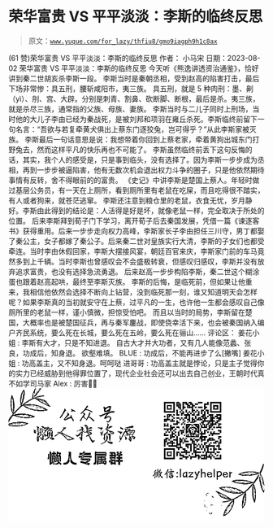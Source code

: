 # 荣华富贵 VS 平平淡淡：李斯的临终反思

> 原文：[`www.yuque.com/for_lazy/thfiu8/gmo9iagph9h1c8ax`](https://www.yuque.com/for_lazy/thfiu8/gmo9iagph9h1c8ax)

<ne-h2 id="31e6aafc" data-lake-id="31e6aafc"><ne-heading-ext><ne-heading-anchor></ne-heading-anchor><ne-heading-fold></ne-heading-fold></ne-heading-ext><ne-heading-content><ne-text id="ubd9f22e3">(61 赞)荣华富贵 VS 平平淡淡：李斯的临终反思</ne-text></ne-heading-content></ne-h2> <ne-p id="uda45f8eb" data-lake-id="uda45f8eb"><ne-text id="u2ca963ec">作者： 小马宋</ne-text></ne-p> <ne-p id="u7af95532" data-lake-id="u7af95532"><ne-text id="ub5cd6545">日期：2023-08-02</ne-text></ne-p> <ne-p id="u3821a48a" data-lake-id="u3821a48a"><ne-text id="u3b25c705">荣华富贵 VS 平平淡淡：李斯的临终反思</ne-text> <ne-text id="uf7785672">今天听《熊逸讲透资治通鉴》，恰好讲到秦二世胡亥杀李斯一段。</ne-text> <ne-text id="uc11005bc">李斯当时是秦朝丞相，受到赵高的陷害打击，最后下场非常惨：具五刑，腰斩咸阳市，夷三族。</ne-text> <ne-text id="ue382d0e7">具五刑，就是 5 种肉刑：墨、劓（yì）、刖、宫、大辟。分别是刺青、割鼻、砍断脚、断根，最后是杀。夷三族，就是杀尽三族，通常指的父族、母族、妻族。</ne-text> <ne-text id="u12fbf2e6">李斯当时与二儿子同时上刑场，当时他的大儿子李由已经为秦战死，是被刘邦和项羽在雍丘杀死。李斯临终前留下一句名言：“吾欲与若复牵黄犬俱出上蔡东门逐狡兔，岂可得乎？”从此李斯家被灭族。</ne-text> <ne-text id="u41c9d805">李斯最后一句话意思是说：我想带着你回到上蔡老家，牵着黄狗出城东门打野兔去，然而这样平凡的快乐再也不可能了。</ne-text> <ne-text id="ub16731b0">李斯虽然临终前丢下这句反悔的话，其实，我个人的感受是，只是事到临头，没有选择了。因为李斯一步步成为丞相，再到一步步被逼陷害，他有无数次机会退出权力斗争的圈子，只是他依然期待事情有反转，舍不得眼前的的富贵。</ne-text> <ne-text id="u7bcd4602">《史记》中讲李斯是楚国上蔡人。年轻时做过基层公务员，有一天在上厕所，看到厕所里有老鼠在吃屎，而且吃得很不踏实，有人或者狗来，就苍茫逃窜。</ne-text> <ne-text id="ue2a03c8d">李斯还注意到粮仓里的老鼠，衣食无忧，岁月静好。李斯由此得到的结论是：人活得是好是坏，就像老鼠一样，完全取决于所处的位置。</ne-text> <ne-text id="uc4029779">后来李斯拜到荀子门下学习，离开荀子后去秦国发展，凭借一篇《谏逐客书》获得重用。后来一步步走向权力高峰，李斯家长子李由担任三川守，男丁都娶了秦公主，女子都嫁了秦公子。后来秦二世对皇族实行大清，李斯的子女们也都受牵连。当时李由休假回家，李斯大摆接风宴，朝廷百官来庆，李斯家门前的车马竟然多到上千辆。当时李斯也曾感叹会不会盛极转衰，但感叹归感叹，李斯并没有放弃追求富贵，也没有选择急流勇退。</ne-text> <ne-text id="u7a3c0bf4">后来赵高一步步构陷李斯，秦二世这个糊涂蛋也跟着赵高起哄，最终至李斯灭族。</ne-text> <ne-text id="uc7b97009">李斯的后悔，是临死前，但如果让他重来，我相信他依然会选择不断向上钻营，没到临死那一刻，谁又知道明天会怎样呢？如果李斯真的当初就安守在上蔡，过平凡的一生，也许他一生都会感叹自己像厕所里的老鼠一样，谨小慎微，担惊受怕吧。</ne-text> <ne-text id="u7d4d1deb">而且以当时的局势，李斯留在楚国，大概率也是被楚国征兵，再与秦军鏖战，即使侥幸活下来，也会被秦国纳入编户齐民系统，要么死在长城，要么死在五岭，要么死在骊山……</ne-text></ne-p> <ne-hole id="ue42d4572" data-lake-id="ue42d4572"><ne-card data-card-name="hr" data-card-type="block" id="GI1Yb" data-event-boundary="card"><ne-p id="uc0efa57f" data-lake-id="uc0efa57f"><ne-text id="uc6a51f49">评论区：</ne-text></ne-p> <ne-p id="u536ca346" data-lake-id="u536ca346"><ne-text id="u0c8cc65a">姜花小姐 : 李斯有大才，只是不知进退。</ne-text> <ne-text id="u31b4b1b5">自古大才并大功者，又有几人能像范蠡、张良，功成后，知身退。</ne-text> <ne-text id="uacda6816">欲壑难填。</ne-text> <ne-text id="u99538364">BLUE : 功成后，不能再进步了么[撇嘴]</ne-text> <ne-text id="uacb841c8">姜花小姐 : 功高盖主，又不知身退。呵呵哒</ne-text> <ne-text id="ucbe84137">进哥哥 : 功高盖主就是悖论，只是主子觉得你的实力已经威胁到他得罪位置了，现代企业社会还可以出去自己创业，王朝时代真不如学司马家</ne-text> <ne-text id="u4876f5c0">Alex : 厉害👍🏻</ne-text></ne-p> <ne-p id="u203e15a0" data-lake-id="u203e15a0"><ne-card data-card-name="image" data-card-type="inline" id="IhNuM" data-event-boundary="card">![](img/894d30a529e7c37bcd3392323c99941c.png)  <ne-hole id="u36ee18c9" data-lake-id="u36ee18c9"><ne-card data-card-name="hr" data-card-type="block" id="QvlKq" data-event-boundary="card"></ne-card></ne-hole></ne-card></ne-p></ne-card></ne-hole>